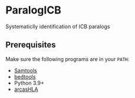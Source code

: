 # ParalogICB
Systematiclly identification of ICB paralogs

##  Prerequisites
Make sure the following programs are in your `PATH`:
- [Samtools](http://www.htslib.org/)
- [bedtools](http://bedtools.readthedocs.io/)
- Python 3.9+
- [arcasHLA](https://github.com/RabadanLab/arcasHLA)
